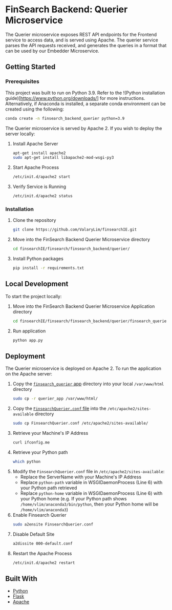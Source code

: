 # FinSearch Backend: Querier Microservice
The Querier microservice exposes REST API endpoints for the Frontend service to access data, and is served using Apache. The querier service parses the API requests received, and generates the queries in a format that can be used by our Embedder Microservice.

## Getting Started
### Prerequisites
This project was built to run on Python 3.9. Refer to the !(Python installation guide)[https://www.python.org/downloads/] for more instructions. Alternatively, if Anaconda is installed, a separate conda environment can be created using the following:
```bash
conda create -n finsearch_backend_querier python=3.9
```

The Querier microservice is served by Apache 2. If you wish to deploy the server locally:
1. Install Apache Server
    ```sh
    apt-get install apache2
    sudo apt-get install libapache2-mod-wsgi-py3
    ```
2. Start Apache Process
    ```sh
    /etc/init.d/apache2 start
    ```
3. Verify Service is Running
    ```sh
    /etc/init.d/apache2 status
    ```

### Installation
1. Clone the repository
   ```sh
   git clone https://github.com/ValaryLim/finsearchIE.git
   ```
2. Move into the FinSearch Backend Querier Microservice directory
    ```sh
    cd finsearchIE/finsearch/finsearch_backend/querier/
    ```
3. Install Python packages
    ```sh
    pip install -r requirements.txt
    ```

## Local Development
To start the project locally:
1. Move into the FinSearch Backend Querier Microservice Application directory
    ```sh
    cd finsearchIE/finsearch/finsearch_backend/querier/finsearch_querier/
    ```
2. Run application
    ```sh
    python app.py
    ```

## Deployment
The Querier microservice is deployed on Apache 2. To run the application on the Apache server:

1. Copy the [`finsearch_querier` app](finsearch_querier/) directory into your local `/var/www/html` directory
    ```sh
    sudo cp -r querier_app /var/www/html/
    ```
2. Copy the [`FinsearchQuerier.conf` file](FinsearchQuerier.conf) into the `/etc/apache2/sites-available` directory
    ```sh
    sudo cp FinsearchQuerier.conf /etc/apache2/sites-available/
    ```
3. Retrieve your Machine's IP Address
    ```sh
    curl ifconfig.me
    ```
4. Retrieve your Python path
    ```sh
    which python
    ```
5. Modify the `FinsearchQuerier.conf` file in  `/etc/apache2/sites-available`:
    - Replace the ServerName with your Machine's IP Address
    - Replace `python-path` variable in WSGIDaemonProcess (Line 6) with your Python path retrieved
    - Replace `python-home` variable in WSGIDaemonProcess (Line 6) with your Python home (e.g. If your Python path shows `/home/vlim/anaconda3/bin/python`, then your Python home will be `/home/vlim/anaconda3`)
6. Enable Finsearch Querier
    ```sh
    sudo a2ensite FinsearchQuerier.conf
    ```
7. Disable Default Site
    ```sh
    a2dissite 000-default.conf
    ```
8. Restart the Apache Process
    ```sh
    /etc/init.d/apache2 restart
    ```

## Built With
* [Python](https://www.python.org/)
* [Flask](https://flask.palletsprojects.com/en/2.1.x/)
* [Apache](https://httpd.apache.org/)